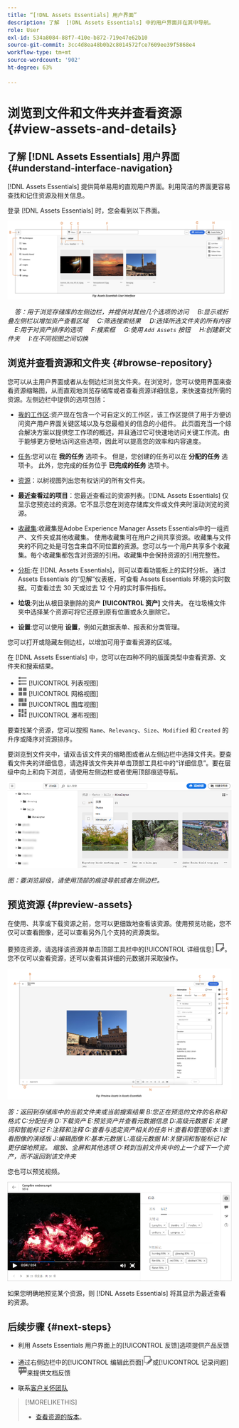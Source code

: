```yaml
---
title: “[!DNL Assets Essentials] 用户界面”
description: 了解  [!DNL Assets Essentials] 中的用户界面并在其中导航。
role: User
exl-id: 534a8084-88f7-410e-b872-719e47e62b10
source-git-commit: 3cc4d8ea48b0b2c8014572fce7609ee39f5868e4
workflow-type: tm+mt
source-wordcount: '902'
ht-degree: 63%

---
```


# 浏览到文件和文件夹并查看资源 {#view-assets-and-details}

<!-- TBD: Give screenshots of all views with many assets. Zoom out to showcase how the thumbnails/tiles flow on the UI in different views. -->

<!-- TBD: The options in left sidebar may change. Shared with me and Shared by me are missing for now. Update this section as UI is updated. -->

## 了解 [!DNL Assets Essentials] 用户界面 {#understand-interface-navigation}

[!DNL Assets Essentials] 提供简单易用的直观用户界面。利用简洁的界面更容易查找和记住资源及相关信息。

登录 [!DNL Assets Essentials] 时，您会看到以下界面。

![[!DNL Assets Essentials] 用户界面](assets/essentials-interface.png)

    *答：用于浏览存储库的左侧边栏，并提供对其他几个选项的访问*
    *B:显示或折叠左侧栏以增加资产查看区域*
    *C:筛选搜索结果*
    *D:选择所选文件夹的所有内容*
    *E:用于对资产排序的选项*
    *F:搜索框*
    *G:使用 `Add Assets` 按钮*
    *H:创建新文件夹*
    *I:在不同视图之间切换*

<!-- TBD: Need an embedded video here with narration. It has to be hosted on MPC to be embeddable. -->

## 浏览并查看资源和文件夹 {#browse-repository}

您可以从主用户界面或者从左侧边栏浏览文件夹。在浏览时，您可以使用界面来查看资源缩略图，从而直观地浏览存储库或者查看资源详细信息，来快速查找所需的资源。左侧边栏中提供的选项包括：

* [我的工作区](https://experienceleague.adobe.com/docs/experience-manager-assets-essentials/help/my-workspace.html?lang=en):资产现在包含一个可自定义的工作区，该工作区提供了用于方便访问资产用户界面关键区域以及与您最相关的信息的小组件。 此页面充当一个综合解决方案以提供您工作项的概述，并且通过它可快速地访问关键工作流。由于能够更方便地访问这些选项，因此可以提高您的效率和内容速度。
* [任务](https://experienceleague.adobe.com/docs/experience-manager-assets-essentials/help/my-workspace.html?lang=en):您可以在 **我的任务** 选项卡。 但是，您创建的任务可以在 **分配的任务** 选项卡。 此外，您完成的任务位于 **已完成的任务** 选项卡。
* [资源](https://experienceleague.adobe.com/docs/experience-manager-assets-essentials/help/manage-organize.html?lang=en)：以树视图列出您有权访问的所有文件夹。
* **最近查看过的项目**：您最近查看过的资源列表。[!DNL Assets Essentials] 仅显示您预览过的资源。它不显示您在浏览存储库文件或文件夹时滚动浏览的资源。
* [收藏集](https://experienceleague.adobe.com/docs/experience-manager-assets-essentials/help/manage-collections.html?lang=zh-Hans):收藏集是Adobe Experience Manager Assets Essentials中的一组资产、文件夹或其他收藏集。 使用收藏集可在用户之间共享资源。收藏集与文件夹的不同之处是可包含来自不同位置的资源。您可以与一个用户共享多个收藏集。每个收藏集都包含对资源的引用。收藏集中会保持资源的引用完整性。

* [分析](https://experienceleague.adobe.com/docs/experience-manager-assets-essentials/help/manage-reports.html?lang=en#view-live-statistics):在 [!DNL Assets Essentials]，则可以查看功能板上的实时分析。 通过 Assets Essentials 的“见解”仪表板，可查看 Assets Essentials 环境的实时数据。可查看过去 30 天或过去 12 个月的实时事件指标。
* **垃圾**:列出从根目录删除的资产 **[!UICONTROL 资产]** 文件夹。 在垃圾桶文件夹中选择某个资源可将它还原到原有位置或永久删除它。
* **设置**:您可以使用 **设置**，例如元数据表单、报表和分类管理。

<!-- TBD: Not sure if we want to publish these right now. CC Libs are beta as per Greg.
* **Libraries**: Access to [!DNL Adobe Creative Cloud Team] (CCT) Libraries view. This view is visible only if the user is entitled to CCT Libraries.
-->

<!-- TBD: My Work Space shows task inbox and it is not visible on AEM Cloud Demos as of now. It is the source of truth server hence not documenting My Work Space option for now.
-->

您可以打开或隐藏左侧边栏，以增加可用于查看资源的区域。

在 [!DNL Assets Essentials] 中，您可以在四种不同的版面类型中查看资源、文件夹和搜索结果。

* ![列表视图图标](assets/do-not-localize/list-view.png) [!UICONTROL 列表视图]
* ![网格视图图标](assets/do-not-localize/grid-view.png) [!UICONTROL 网格视图]
* ![图库视图图标](assets/do-not-localize/gallery-view.png) [!UICONTROL 图库视图]
* ![瀑布视图图标](assets/do-not-localize/waterfall-view.png) [!UICONTROL 瀑布视图]

要查找某个资源，您可以按照 `Name`、`Relevancy`、`Size`、`Modified` 和 `Created` 的升序或降序对资源排序。

要浏览到文件夹中，请双击该文件夹的缩略图或者从左侧边栏中选择文件夹。要查看文件夹的详细信息，请选择该文件夹并单击顶部工具栏中的“详细信息”。要在层级中向上和向下浏览，请使用左侧边栏或者使用顶部痕迹导航。

![浏览文件夹](assets/browsing-folders.png)

*图：要浏览层级，请使用顶部的痕迹导航或者左侧边栏。*

## 预览资源 {#preview-assets}

在使用、共享或下载资源之前，您可以更细致地查看该资源。使用预览功能，您不仅可以查看图像，还可以查看另外几个支持的资源类型。

要预览资源，请选择该资源并单击顶部工具栏中的[!UICONTROL 详细信息] ![详细信息图标](assets/do-not-localize/edit-in-icon.png)。您不仅可以查看资源，还可以查看其详细的元数据并采取操作。

![预览资源](assets/preview-asset-2.png)

*答：返回到存储库中的当前文件夹或当前搜索结果*
*B:您正在预览的文件的名称和格式*
*C:分配任务*
*D:下载资产*
*E:预览资产并查看元数据信息*
*D:高级元数据*
*E:关键词和智能标记*
*F:注释和注释*
*G:查看与选定资产相关的任务*
*H:查看和管理版本*
*I:查看图像的演绎版*
*J:编辑图像*
*K:基本元数据*
*L:高级元数据*
*M:关键词和智能标记*
*N:更仔细地预览。 缩放、全屏和其他选项*
*O:转到当前文件夹中的上一个或下一个资产，而不返回到该文件夹*

您也可以预览视频。

![视频预览](/help/assets/preview-video.png)

如果您明确地预览某个资源，则 [!DNL Assets Essentials] 将其显示为最近查看的资源。

<!-- TBD: Describe the options.

Explicitly previewed assets are displayed as recently viewed assets. Give screenshot of this.
Other use cases after previewing.
-->

## 后续步骤 {#next-steps}

* 利用 Assets Essentials 用户界面上的[!UICONTROL 反馈]选项提供产品反馈

* 通过右侧边栏中的[!UICONTROL 编辑此页面]![编辑页面](assets/do-not-localize/edit-page.png)或[!UICONTROL 记录问题]![创建 GitHub 问题](assets/do-not-localize/github-issue.png)来提供文档反馈

* 联系[客户关怀团队](https://experienceleague.adobe.com/?support-solution=General#support)

>[!MORELIKETHIS]
>
>* [查看资源的版本](/help/manage-organize.md#view-versions)。

